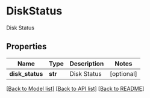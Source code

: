 # DiskStatus

Disk Status

## Properties
Name | Type | Description | Notes
------------ | ------------- | ------------- | -------------
**disk_status** | **str** | Disk Status | [optional] 

[[Back to Model list]](../README.md#documentation-for-models) [[Back to API list]](../README.md#documentation-for-api-endpoints) [[Back to README]](../README.md)


